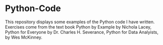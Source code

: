 # Python-Code
This repository displays some examples of the Python code I have written. 
Exercises come from the text book Python by Example by Nichola Lacey, Python for Everyone by Dr. Charles H. Severance, Python for Data Analyists, by Wes McKinney. 
